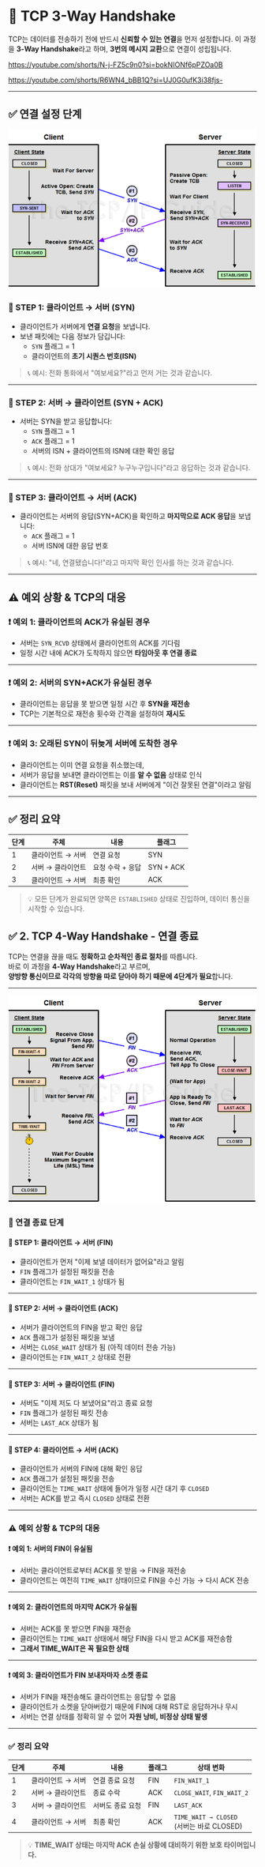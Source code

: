# 📡 TCP 3-Way Handshake

TCP는 데이터를 전송하기 전에 반드시 **신뢰할 수 있는 연결**을 먼저 설정합니다. 이 과정을 **3-Way Handshake**라고 하며, **3번의 메시지 교환**으로 연결이 성립됩니다.

https://youtube.com/shorts/N-j-FZ5c9n0?si=bokNIONf6pPZOa0B

https://youtube.com/shorts/R6WN4_bBB1Q?si=UJ0G0ufK3i38fjs-

---

## ✅ 연결 설정 단계
![img.png](assets/img.png)
### 🧩 STEP 1: 클라이언트 → 서버 (SYN)

- 클라이언트가 서버에게 **연결 요청**을 보냅니다.
- 보낸 패킷에는 다음 정보가 담깁니다:
  - `SYN` 플래그 = 1
  - 클라이언트의 **초기 시퀀스 번호(ISN)**

> 📞 예시: 전화 통화에서 "여보세요?"라고 먼저 거는 것과 같습니다.

---

### 🧩 STEP 2: 서버 → 클라이언트 (SYN + ACK)

- 서버는 SYN을 받고 응답합니다:
  - `SYN` 플래그 = 1
  - `ACK` 플래그 = 1
  - 서버의 ISN + 클라이언트의 ISN에 대한 확인 응답

> 📞 예시: 전화 상대가 "여보세요? 누구누구입니다"라고 응답하는 것과 같습니다.

---

### 🧩 STEP 3: 클라이언트 → 서버 (ACK)

- 클라이언트는 서버의 응답(SYN+ACK)을 확인하고 **마지막으로 ACK 응답**을 보냅니다:
  - `ACK` 플래그 = 1
  - 서버 ISN에 대한 응답 번호

> 📞 예시: "네, 연결됐습니다!"라고 마지막 확인 인사를 하는 것과 같습니다.

---

## ⚠️ 예외 상황 & TCP의 대응

### ❗ 예외 1: 클라이언트의 ACK가 유실된 경우

- 서버는 `SYN_RCVD` 상태에서 클라이언트의 ACK를 기다림
- 일정 시간 내에 ACK가 도착하지 않으면 **타임아웃 후 연결 종료**

---

### ❗ 예외 2: 서버의 SYN+ACK가 유실된 경우

- 클라이언트는 응답을 못 받으면 일정 시간 후 **SYN을 재전송**
- TCP는 기본적으로 재전송 횟수와 간격을 설정하여 **재시도**

---

### ❗ 예외 3: 오래된 SYN이 뒤늦게 서버에 도착한 경우

- 클라이언트는 이미 연결 요청을 취소했는데,
- 서버가 응답을 보내면 클라이언트는 이를 **알 수 없음** 상태로 인식
- 클라이언트는 **RST(Reset)** 패킷을 보내 서버에게 "이건 잘못된 연결"이라고 알림

---

## ✅ 정리 요약

| 단계 | 주체 | 내용 | 플래그 |
|------|------|------|--------|
| 1 | 클라이언트 → 서버 | 연결 요청 | SYN |
| 2 | 서버 → 클라이언트 | 요청 수락 + 응답 | SYN + ACK |
| 3 | 클라이언트 → 서버 | 최종 확인 | ACK |

> 💡 모든 단계가 완료되면 양쪽은 `ESTABLISHED` 상태로 진입하며, 데이터 통신을 시작할 수 있습니다.

 ## ✅ 2. TCP 4-Way Handshake - 연결 종료

TCP는 연결을 끊을 때도 **정확하고 순차적인 종료 절차**를 따릅니다.  
바로 이 과정을 **4-Way Handshake**라고 부르며,  
**양방향 통신이므로 각각의 방향을 따로 닫아야 하기 때문에 4단계가 필요**합니다.

---
![img_1.png](assets/img_1.png)

### 📌 연결 종료 단계

#### 🧩 STEP 1: 클라이언트 → 서버 (FIN)

- 클라이언트가 먼저 "이제 보낼 데이터가 없어요"라고 알림
- `FIN` 플래그가 설정된 패킷을 전송
- 클라이언트는 `FIN_WAIT_1` 상태가 됨

---

#### 🧩 STEP 2: 서버 → 클라이언트 (ACK)

- 서버가 클라이언트의 FIN을 받고 확인 응답
- `ACK` 플래그가 설정된 패킷을 보냄
- 서버는 `CLOSE_WAIT` 상태가 됨 (아직 데이터 전송 가능)
- 클라이언트는 `FIN_WAIT_2` 상태로 전환

---

#### 🧩 STEP 3: 서버 → 클라이언트 (FIN)

- 서버도 "이제 저도 다 보냈어요"라고 종료 요청
- `FIN` 플래그가 설정된 패킷 전송
- 서버는 `LAST_ACK` 상태가 됨

---

#### 🧩 STEP 4: 클라이언트 → 서버 (ACK)

- 클라이언트가 서버의 FIN에 대해 확인 응답
- `ACK` 플래그가 설정된 패킷을 전송
- 클라이언트는 `TIME_WAIT` 상태에 들어가 일정 시간 대기 후 `CLOSED`
- 서버는 ACK를 받고 즉시 `CLOSED` 상태로 전환

---

### ⚠️ 예외 상황 & TCP의 대응

#### ❗ 예외 1: 서버의 FIN이 유실됨

- 서버는 클라이언트로부터 ACK를 못 받음 → FIN을 재전송
- 클라이언트는 여전히 `TIME_WAIT` 상태이므로 FIN을 수신 가능 → 다시 ACK 전송

---

#### ❗ 예외 2: 클라이언트의 마지막 ACK가 유실됨

- 서버는 ACK를 못 받으면 FIN을 재전송
- 클라이언트는 `TIME_WAIT` 상태에서 해당 FIN을 다시 받고 ACK를 재전송함
- **그래서 TIME_WAIT은 꼭 필요한 상태**

---

#### ❗ 예외 3: 클라이언트가 FIN 보내자마자 소켓 종료

- 서버가 FIN을 재전송해도 클라이언트는 응답할 수 없음
- 클라이언트가 소켓을 닫아버렸기 때문에 FIN에 대해 RST로 응답하거나 무시
- 서버는 연결 상태를 정확히 알 수 없어 **자원 낭비, 비정상 상태 발생**

---

### ✅ 정리 요약

| 단계 | 주체 | 내용 | 플래그 | 상태 변화 |
|------|------|------|--------|------------|
| 1 | 클라이언트 → 서버 | 연결 종료 요청 | FIN | `FIN_WAIT_1` |
| 2 | 서버 → 클라이언트 | 종료 수락 | ACK | `CLOSE_WAIT`, `FIN_WAIT_2` |
| 3 | 서버 → 클라이언트 | 서버도 종료 요청 | FIN | `LAST_ACK` |
| 4 | 클라이언트 → 서버 | 최종 확인 | ACK | `TIME_WAIT → CLOSED`<br>(서버는 바로 CLOSED) |

> 💡 **TIME_WAIT 상태는 마지막 ACK 손실 상황에 대비하기 위한 보호 타이머입니다.**


